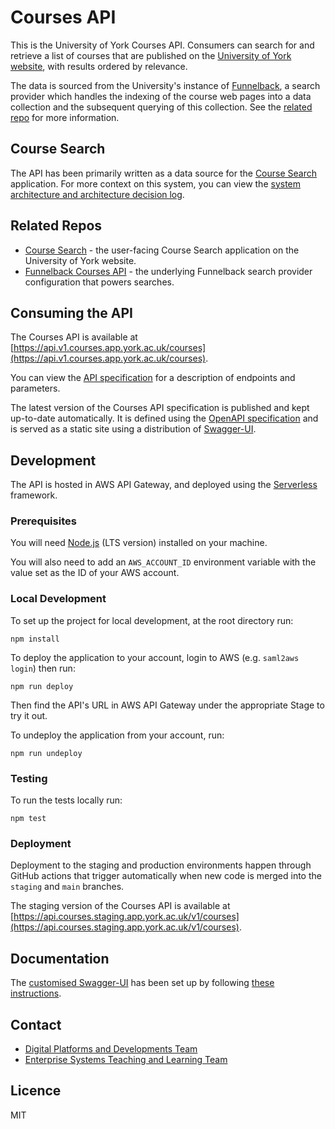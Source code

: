 # Courses API

This is the University of York Courses API. Consumers can search for and retrieve a list of courses that are published on the [University of York website](https://www.york.ac.uk), with results ordered by relevance.

The data is sourced from the University's instance of [Funnelback](https://www.funnelback.com/home), a search provider which handles the indexing of the course web pages into a data collection and the subsequent querying of this collection. See the [related repo](https://github.com/university-of-york/uoy-config-funnelback-courses) for more information.

## Course Search

The API has been primarily written as a data source for the [Course Search](https://github.com/university-of-york/uoy-app-course-search) application. For more context on this system, you can view the [system architecture and architecture decision log](https://github.com/university-of-york/uoy-app-course-search/wiki).

## Related Repos

- [Course Search](https://github.com/university-of-york/uoy-app-course-search) - the user-facing Course Search application on the University of York website.
- [Funnelback Courses API](https://github.com/university-of-york/uoy-config-funnelback-courses) - the underlying Funnelback search provider configuration that powers searches.

## Consuming the API

The Courses API is available at [https://api.v1.courses.app.york.ac.uk/courses](https://api.v1.courses.app.york.ac.uk/courses).

You can view the [API specification](https://university-of-york.github.io/uoy-api-courses/) for a description of endpoints and parameters.

The latest version of the Courses API specification is published and kept up-to-date automatically. It is defined using the [OpenAPI specification](https://swagger.io/docs/specification/about/) and is served as a static site using a distribution of [Swagger-UI](https://github.com/swagger-api/swagger-ui/tree/master/dist).

## Development

The API is hosted in AWS API Gateway, and deployed using the [Serverless](https://www.serverless.com/) framework.

### Prerequisites

You will need [Node.js](https://nodejs.org/en/download/) (LTS version) installed on your machine.

You will also need to add an `AWS_ACCOUNT_ID` environment variable with the value set as the ID of your AWS account.

### Local Development

To set up the project for local development, at the root directory run:

```
npm install
```

To deploy the application to your account, login to AWS (e.g. `saml2aws login`) then run:

```
npm run deploy
```

Then find the API's URL in AWS API Gateway under the appropriate Stage to try it out.

To undeploy the application from your account, run:

```
npm run undeploy
```

### Testing

To run the tests locally run:

```
npm test
```

### Deployment

Deployment to the staging and production environments happen through GitHub actions that trigger automatically when new code is merged into the `staging` and `main` branches.

The staging version of the Courses API is available at [https://api.courses.staging.app.york.ac.uk/v1/courses](https://api.courses.staging.app.york.ac.uk/v1/courses).

## Documentation

The [customised Swagger-UI](https://university-of-york.github.io/uoy-config-funnelback-courses/) has been set up by following [these instructions](https://wiki.york.ac.uk/display/ittechdocs/Hosting+API+Documentation+with+Swagger+UI).

## Contact

- [Digital Platforms and Developments Team](mailto:marketing-support@york.ac.uk)
- [Enterprise Systems Teaching and Learning Team](mailto:esg-teaching-and-learning-group@york.ac.uk)

## Licence

MIT
